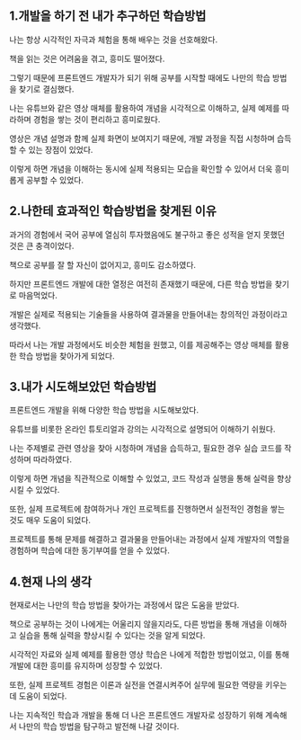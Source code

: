 ## 1.개발을 하기 전 내가 추구하던 학습방법

나는 항상 시각적인 자극과 체험을 통해 배우는 것을 선호해왔다.

책을 읽는 것은 어려움을 겪고, 흥미도 떨어졌다.

그렇기 때문에 프론트엔드 개발자가 되기 위해 공부를 시작할 때에도 나만의 학습 방법을 찾기로 결심했다.

나는 유튜브와 같은 영상 매체를 활용하여 개념을 시각적으로 이해하고, 실제 예제를 따라하며 경험을 쌓는 것이 편리하고 흥미로웠다.

영상은 개념 설명과 함께 실제 화면이 보여지기 때문에, 개발 과정을 직접 시청하며 습득할 수 있는 장점이 있었다.

이렇게 하면 개념을 이해하는 동시에 실제 적용되는 모습을 확인할 수 있어서 더욱 흥미롭게 공부할 수 있었다.

## 2.나한테 효과적인 학습방법을 찾게된 이유

과거의 경험에서 국어 공부에 열심히 투자했음에도 불구하고 좋은 성적을 얻지 못했던 것은 큰 충격이었다.

책으로 공부를 잘 할 자신이 없어지고, 흥미도 감소하였다.

하지만 프론트엔드 개발에 대한 열정은 여전히 존재했기 때문에, 다른 학습 방법을 찾기로 마음먹었다.

개발은 실제로 적용되는 기술들을 사용하여 결과물을 만들어내는 창의적인 과정이라고 생각했다.

따라서 나는 개발 과정에서도 비슷한 체험을 원했고, 이를 제공해주는 영상 매체를 활용한 학습 방법을 찾아가게 되었다.

## 3.내가 시도해보았던 학습방법

프론트엔드 개발을 위해 다양한 학습 방법을 시도해보았다.

유튜브를 비롯한 온라인 튜토리얼과 강의는 시각적으로 설명되어 이해하기 쉬웠다.

나는 주제별로 관련 영상을 찾아 시청하며 개념을 습득하고, 필요한 경우 실습 코드를 작성하며 따라하였다.

이렇게 하면 개념을 직관적으로 이해할 수 있었고, 코드 작성과 실행을 통해 실력을 향상시킬 수 있었다.

또한, 실제 프로젝트에 참여하거나 개인 프로젝트를 진행하면서 실전적인 경험을 쌓는 것도 매우 도움이 되었다.

프로젝트를 통해 문제를 해결하고 결과물을 만들어내는 과정에서 실제 개발자의 역할을 경험하며 학습에 대한 동기부여를 얻을 수 있었다.

## 4.현재 나의 생각

현재로서는 나만의 학습 방법을 찾아가는 과정에서 많은 도움을 받았다.

책으로 공부하는 것이 나에게는 어울리지 않을지라도, 다른 방법을 통해 개념을 이해하고 실습을 통해 실력을 향상시킬 수 있다는 것을 알게 되었다.

시각적인 자료와 실제 예제를 활용한 영상 학습은 나에게 적합한 방법이었고, 이를 통해 개발에 대한 흥미를 유지하며 성장할 수 있었다.

또한, 실제 프로젝트 경험은 이론과 실전을 연결시켜주어 실무에 필요한 역량을 키우는 데 도움이 되었다.

나는 지속적인 학습과 개발을 통해 더 나은 프론트엔드 개발자로 성장하기 위해 계속해서 나만의 학습 방법을 탐구하고 발전해 나갈 것이다.
